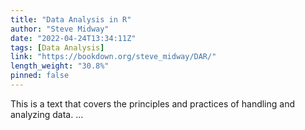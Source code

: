 ```yaml
---
title: "Data Analysis in R"
author: "Steve Midway"
date: "2022-04-24T13:34:11Z"
tags: [Data Analysis]
link: "https://bookdown.org/steve_midway/DAR/"
length_weight: "30.8%"
pinned: false
---
```


This is a text that covers the principles and practices of handling and analyzing data. ...
